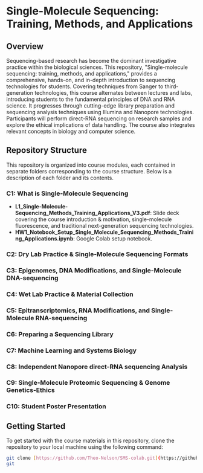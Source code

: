 # Single-Molecule Sequencing: Training, Methods, and Applications

## Overview
Sequencing-based research has become the dominant investigative practice within the biological sciences. This repository, "Single-molecule sequencing: training, methods, and applications," provides a comprehensive, hands-on, and in-depth introduction to sequencing technologies for students. Covering techniques from Sanger to third-generation technologies, this course alternates between lectures and labs, introducing students to the fundamental principles of DNA and RNA science. It progresses through cutting-edge library preparation and sequencing analysis techniques using Illumina and Nanopore technologies. Participants will perform direct-RNA sequencing on research samples and explore the ethical implications of data handling. The course also integrates relevant concepts in biology and computer science.

## Repository Structure
This repository is organized into course modules, each contained in separate folders corresponding to the course structure. Below is a description of each folder and its contents.

### C1: What is Single-Molecule Sequencing
- **L1_Single-Molecule-Sequencing_Methods_Training_Applications_V3.pdf**: Slide deck covering the course introduction & motivation, single-molecule fluorescence, and traditional next-generation sequencing technologies.
- **HW1_Notebook_Setup_Single_Molecule_Sequencing_Methods_Training_Applications.ipynb**: Google Colab setup notebook.

### C2: Dry Lab Practice & Single-Molecule Sequencing Formats

### C3: Epigenomes, DNA Modifications, and Single-Molecule DNA-sequencing

### C4: Wet Lab Practice & Material Collection

### C5: Epitranscriptomics, RNA Modifications, and Single-Molecule RNA-sequencing

### C6: Preparing a Sequencing Library

### C7: Machine Learning and Systems Biology

### C8: Independent Nanopore direct-RNA sequencing Analysis

### C9: Single-Molecule Proteomic Sequencing & Genome Genetics-Ethics

### C10: Student Poster Presentation

## Getting Started
To get started with the course materials in this repository, clone the repository to your local machine using the following command:
```bash
git clone [https://github.com/Theo-Nelson/SMS-colab.git](https://github.com/Theo-Nelson/SMS-colab.git)
git
